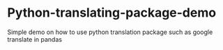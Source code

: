 # Python-translating-package-demo
Simple demo on how to use python translation package such as google translate in pandas
